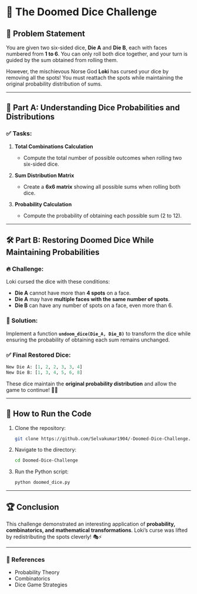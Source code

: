 # 🎲 The Doomed Dice Challenge

## 📜 Problem Statement
You are given two six-sided dice, **Die A** and **Die B**, each with faces numbered from **1 to 6**. You can only roll both dice together, and your turn is guided by the sum obtained from rolling them.

However, the mischievous Norse God **Loki** has cursed your dice by removing all the spots! You must reattach the spots while maintaining the original probability distribution of sums.

---

## 📝 Part A: Understanding Dice Probabilities and Distributions

### ✅ Tasks:
1. **Total Combinations Calculation**
   - Compute the total number of possible outcomes when rolling two six-sided dice.
   
2. **Sum Distribution Matrix**
   - Create a **6x6 matrix** showing all possible sums when rolling both dice.
   
3. **Probability Calculation**
   - Compute the probability of obtaining each possible sum (2 to 12).
   
---

## 🛠️ Part B: Restoring Doomed Dice While Maintaining Probabilities

### 🔥 Challenge:
Loki cursed the dice with these conditions:
- **Die A** cannot have more than **4 spots** on a face.
- **Die A** may have **multiple faces with the same number of spots**.
- **Die B** can have any number of spots on a face, even more than 6.

### 🚀 Solution:
Implement a function **`undoom_dice(Die_A, Die_B)`** to transform the dice while ensuring the probability of obtaining each sum remains unchanged.

### ✅ Final Restored Dice:
```python
New Die A: [1, 2, 2, 3, 3, 4]
New Die B: [1, 3, 4, 5, 6, 8]
```
These dice maintain the **original probability distribution** and allow the game to continue! 🎲✨

---

## 📌 How to Run the Code
1. Clone the repository:
   ```bash
   git clone https://github.com/Selvakumar1904/-Doomed-Dice-Challenge.git


   ```
2. Navigate to the directory:
   ```bash
   cd Doomed-Dice-Challenge
   ```
3. Run the Python script:
   ```bash
   python doomed_dice.py
   ```

---

## 🏆 Conclusion
This challenge demonstrated an interesting application of **probability, combinatorics, and mathematical transformations**. Loki’s curse was lifted by redistributing the spots cleverly! 🎭⚡

---

### 🔗 References
- Probability Theory
- Combinatorics
- Dice Game Strategies
